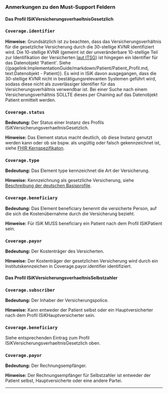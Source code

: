### Anmerkungen zu den Must-Support Feldern

#### Das Profil ISiKVersicherungsverhaeltnisGesetzlich

### `Coverage.identifier`

**Hinweise:** Grundsätzlich ist zu beachten, dass das Versicherungsverhältnis für die gesetzliche Versicherung durch die 30-stellige KVNR identifiziert wird. Die 10-stellige KVNR (gemeint ist der unveränderbare 10-stellige Teil zur Identifikation der Versicherten [laut ITSG](https://www.itsg.de/produkte/vst-krankenversichertennummer)) ist hingegen ein Identifier für das Datenobjekt 'Patient'. Siehe {{pagelink:ImplementationGuide/markdown/Patient/Patient_Profil.md, text:Datenobjekt - Patient}}. Es wird in ISiK davon ausgegangen, dass die 30-stellige KVNR nicht in bestätigungsrelevanten Systemen geführt wird, sodass diese nicht als zuverlässiger Identifier für das Versicherungsverhältnis verwendbar ist. Bei einer Suche nach einem Versicherungsverhältnis SOLLTE dieses per Chaining auf das Datenobjekt Patient ermittelt werden.

### `Coverage.status`

**Bedeutung:** Der Status einer Instanz des Profils ISiKVersicherungsverhaeltnisGesetzlich.

**Hinweise:** Das Element status macht deutlich, ob diese Instanz genutzt werden kann oder ob sie bspw. als ungültig oder falsch gekennzeichnet ist, siehe [FHIR Kernspezifikaton](https://hl7.org/fhir/R4/coverage-definitions.html#Coverage.status).

### `Coverage.type`

**Bedeutung:** Das Element type kennzeichnet die Art der Versicherung.

**Hinweise:** Kennzeichnung als gesetzliche Versicherung, siehe [Beschreibung der deutschen Basisprofile](https://fhir.de/CodeSystem/versicherungsart-de-basis).

### `Coverage.beneficiary`

**Bedeutung:** Das Element beneficiary benennt die versicherte Person, auf die sich die Kostenübernahme durch die Versicherung bezieht.

**Hinweise:** Für ISiK MUSS beneficiary ein Patient nach dem Profil ISiKPatient sein.

### `Coverage.payor`

**Bedeutung:** Der Kostenträger des Versicherten.

**Hinweise:** Der Kostenträger der gesetzlichen Versicherung wird durch ein Institutskennzeichen in Coverage.payor.identifier identifiziert.

#### Das Profil ISiKVersicherungsverhaeltnisSelbstzahler

### `Coverage.subscriber`

**Bedeutung:** Der Inhaber der Versicherungspolice.

**Hinweise:** Kann entweder der Patient selbst oder ein Hauptversicherter nach dem Profil ISiKHauptversicherter sein.

### `Coverage.beneficiary`

Siehe entsprechenden Eintrag zum Profil ISiKVersicherungsverhaeltnisGesetzlich oben.

### `Coverage.payor`

**Bedeutung:** Der Rechnungsempfänger.

**Hinweise:** Der Rechnungsempfänger für Selbstzahler ist entweder der Patient selbst, Hauptversicherte oder eine andere Partei.

---
